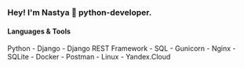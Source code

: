 ### Hey! I'm Nastya 👋 python-developer.

#### Languages & Tools
Python - 
Django - 
Django REST Framework - 
SQL - 
Gunicorn - 
Nginx - 
SQLite - 
Docker - 
Postman - 
Linux - 
Yandex.Cloud
